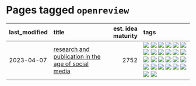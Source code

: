 # Pages tagged `openreview`

|last_modified|title|est. idea maturity|tags
|:---|:---|---:|:---|
|2023-04-07|[research and publication in the age of social media](../research-and-social.md)|2752|[![](https://img.shields.io/badge/tag-arxiv-6a13a1)](../tags/arxiv.md) [![](https://img.shields.io/badge/tag-citation-7fafe1)](../tags/citation.md) [![](https://img.shields.io/badge/tag-corrections-7385b0)](../tags/corrections.md) [![](https://img.shields.io/badge/tag-credit-539c8)](../tags/credit.md) [![](https://img.shields.io/badge/tag-curation-b61d4d)](../tags/curation.md) [![](https://img.shields.io/badge/tag-discoverability-b4bfb)](../tags/discoverability.md) [![](https://img.shields.io/badge/tag-discussion-d46ff4)](../tags/discussion.md) [![](https://img.shields.io/badge/tag-feed-1fc7b)](../tags/feed.md) [![](https://img.shields.io/badge/tag-git-db71cb)](../tags/git.md) [![](https://img.shields.io/badge/tag-git-db71cb)](../tags/git.md) [![](https://img.shields.io/badge/tag-historyofscience-17673)](../tags/historyofscience.md) [![](https://img.shields.io/badge/tag-mastodon-a7221f)](../tags/mastodon.md) [![](https://img.shields.io/badge/tag-openreview-b0d845)](../tags/openreview.md) [![](https://img.shields.io/badge/tag-paperswithcode-6ee5de)](../tags/paperswithcode.md) [![](https://img.shields.io/badge/tag-platform-48b79f)](../tags/platform.md) [![](https://img.shields.io/badge/tag-publication-43d799)](../tags/publication.md) [![](https://img.shields.io/badge/tag-reproducibility-5aa8d1)](../tags/reproducibility.md) [![](https://img.shields.io/badge/tag-research-c34d1)](../tags/research.md) [![](https://img.shields.io/badge/tag-retractions-87ec15)](../tags/retractions.md) [![](https://img.shields.io/badge/tag-search-3ed1c7)](../tags/search.md) [![](https://img.shields.io/badge/tag-socialmedia-57146)](../tags/socialmedia.md) [![](https://img.shields.io/badge/tag-stackoverflow-4b28a8)](../tags/stackoverflow.md) [![](https://img.shields.io/badge/tag-subscription-795a7e)](../tags/subscription.md) [![](https://img.shields.io/badge/tag-transparency-8b3cb7)](../tags/transparency.md) [![](https://img.shields.io/badge/tag-twitter-b5656)](../tags/twitter.md) [![](https://img.shields.io/badge/tag-validation-28da35)](../tags/validation.md)|